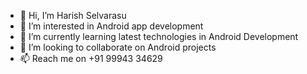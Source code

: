 - 👋 Hi, I’m Harish Selvarasu
- 👀 I’m interested in Android app development
- 🌱 I’m currently learning latest technologies in Android Development
- 💞️ I’m looking to collaborate on Android projects
- 📫 Reach me on +91 99943 34629

<!---
Harish-NuWare/Harish-NuWare is a ✨ special ✨ repository because its `README.md` (this file) appears on your GitHub profile.
You can click the Preview link to take a look at your changes.
--->
